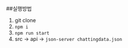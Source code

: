 ##실행방법

1. git clone
2. `npm i` 
3. `npm run start`
4. src -> api -> `json-server chattingdata.json`